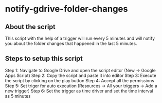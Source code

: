# notify-gdrive-folder-changes

## About the script

This script with the help of a trigger will run every 5 minutes and will notify you about the folder changes that happened in the last 5 minutes. 

## Steps to setup this script

Step 1: Navigate to Google Drive and open the script editor (New -> Google Apps Script)
Step 2: Copy the script and paste it into editor
Step 3: Execute the script by clicking on the play button
Step 4: Accept all the permissions
Step 5: Set triger for auto execution (Resources -> All your triggers -> Add a new trigger)
Step 6: Set the trigger as time driver and set the time interval as 5 minutes
